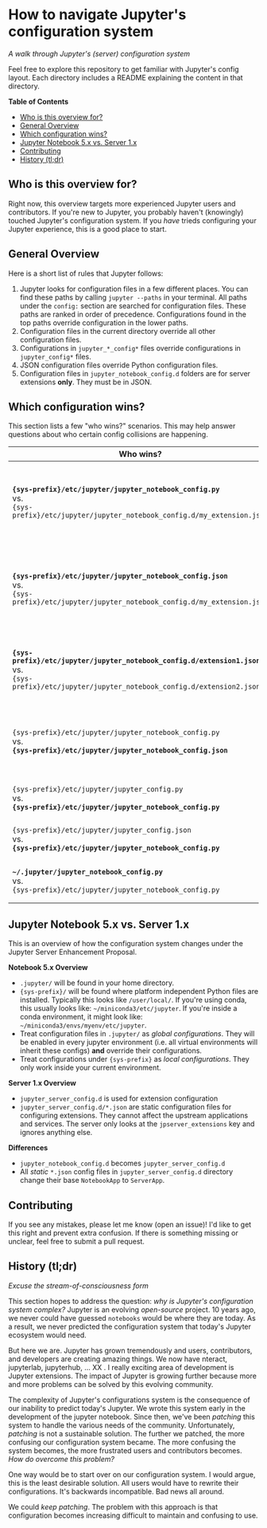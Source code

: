 # How to navigate Jupyter's configuration system 

*A walk through Jupyter's (server) configuration system*

Feel free to explore this repository to get familiar with Jupyter's config layout. Each directory includes a README explaining the content in that directory.

**Table of Contents**

* [Who is this overview for?](#who-is-this-overview-for)
* [General Overview](#configuration-at-a-glance)
* [Which configuration wins?](#which-configuration-wins)
* [Jupyter Notebook 5.x vs. Server 1.x](#jupyter-notebook-5x-vs-server1x)
* [Contributing](#contributing)
* [History (tl;dr)](#history-tldr)

## Who is this overview for?

Right now, this overview targets more experienced Jupyter users and contributors. If you're new to Jupyter, you probably haven't (knowingly) touched Jupyter's configuration system. If you *have* trieds configuring your Jupyter experience, this is a good place to start. 

## General Overview

Here is a short list of rules that Jupyter follows:

1. Jupyter looks for configuration files in a few different places. You can find these paths by calling `jupyter --paths` in your terminal. All paths under the `config:` section are searched for configuration files. These paths are ranked in order of precedence. Configurations found in the top paths override configuration in the lower paths.
2. Configuration files in the current directory override all other configuration files.
3. Configurations in `jupyter_*_config*` files override configurations in `jupyter_config*` files.
4. JSON configuration files override Python configuration files.
5. Configuration files in `jupyter_notebook_config.d` folders are for server extensions **only**. They must be in JSON.

## Which configuration wins?

This section lists a few "who wins?" scenarios. This may help answer questions about who certain config collisions are happening. 

|   Who wins?  | Why?|
|----------|----------|
| **```{sys-prefix}/etc/jupyter/jupyter_notebook_config.py```** <br>vs.<br> ```{sys-prefix}/etc/jupyter/jupyter_notebook_config.d/my_extension.json``` |  The `my_extension.json` file can only touch the `nbserver_extension` attribute. If this attribute is set in both files, the JSON file overrides settings in the Python file (according to Rule 4) *without warning*. |
| **```{sys-prefix}/etc/jupyter/jupyter_notebook_config.json```** <br>vs.<br> ```{sys-prefix}/etc/jupyter/jupyter_notebook_config.d/my_extension.json``` |  The `my_extension.json` file can only touch the `nbserver_extension` attribute. If this attribute is set in both files, the `jupyter_notebook_config.json` file overrides the `my_extension.json` file *without warning*. |
| **```{sys-prefix}/etc/jupyter/jupyter_notebook_config.d/extension1.json```** <br>vs.<br> ```{sys-prefix}/etc/jupyter/jupyter_notebook_config.d/extension2.json``` | Config files in `jupyter_notebook_config.d` are read in order (sorted by your filesystem). Settings in earlier files will be overridden by those same settings in later files *without warning*. |
| ```{sys-prefix}/etc/jupyter/jupyter_notebook_config.py``` <br>vs.<br> **```{sys-prefix}/etc/jupyter/jupyter_notebook_config.json```** | Both files are loaded, but the configuration settings in the JSON file override the settings in the Python (according to Rule 4). If you have conflicting settings, *a warning* appears in the logs. |
| ```{sys-prefix}/etc/jupyter/jupyter_config.py``` <br>vs.<br> **```{sys-prefix}/etc/jupyter/jupyter_notebook_config.py```** | `jupyter_notebook_config.py` overrides settings in `jupyter_config.py`, following Rule 3. |
| ```{sys-prefix}/etc/jupyter/jupyter_config.json``` <br>vs.<br> **```{sys-prefix}/etc/jupyter/jupyter_notebook_config.py```** | `jupyter_notebook_config.py` overrides settings in `jupyter_config.json`, following Rule 3.|
| **```~/.jupyter/jupyter_notebook_config.py```** <br>vs.<br> ```{sys-prefix}/etc/jupyter/jupyter_notebook_config.py``` | Following Rule 1, configuration under `~/.jupyter` overrides `{sys-prefix}`. |

## Jupyter Notebook 5.x vs. Server 1.x

This is an overview of how the configuration system changes under the Jupyter Server Enhancement Proposal.

**Notebook 5.x Overview**

* `.jupyter/` will be found in your home directory.
* `{sys-prefix}/` will be found where platform independent Python files are installed. Typically this looks like `/user/local/`. If you're using conda, this usually looks like: `~/miniconda3/etc/jupyter`. If you're inside a conda environment, it might look like: `~/miniconda3/envs/myenv/etc/jupyter`.
* Treat configuration files in `.jupyter/` as *global configurations*. They will be enabled in every jupyter environment (i.e. all virtual environments will inherit these configs) **and** override their configurations.
* Treat configurations under `{sys-prefix}` as *local configurations*. They only work inside your current environment.

**Server 1.x Overview**

* `jupyter_server_config.d` is used for extension configuration
* `jupyter_server_config.d/*.json` are static configuration files for configuring extensions. They cannot affect the upstream applications and services. The server only looks at the `jpserver_extensions` key and ignores anything else.

**Differences**

* `jupyter_notebook_config.d` becomes `jupyter_server_config.d`
* All *static* `*.json` config files in `jupyter_server_config.d` directory change their base `NotebookApp` to `ServerApp`.  


## Contributing

If you see any mistakes, please let me know (open an issue)! I'd like to get this right and prevent extra confusion. If there is something missing or unclear, feel free to submit a pull request. 

## History (tl;dr)

*Excuse the stream-of-consciousness form*

This section hopes to address the question: *why is Jupyter's configuration system complex?* Jupyter is an evolving *open-source* project. 10 years ago, we never could have guessed `notebooks` would be where they are today. As a result, we never predicted the configuration system that today's Jupyter ecosystem would need. 

But here we are. Jupyter has grown tremendously and users, contributors, and developers are creating amazing things. We now have nteract, jupyterlab, jupyterhub, ... XX . I really exciting area of development is Jupyter extensions. The impact of Jupyter is growing further because more and more problems can be solved by this evolving community. 

The complexity of Jupyter's configurations system is the consequence of our inability to predict today's Jupyter. We wrote this system early in the development of the jupyter notebook. Since then, we've been *patching* this system to handle the various needs of the community. Unfortunately, *patching* is not a sustainable solution. The further we patched, the more confusing our configuration system became. The more confusing the system becomes, the more frustrated users and contributors becomes. *How do overcome this problem?*

One way would be to start over on our configuration system. I would argue, this is the least desirable solution. All users would have to rewrite their configurations. It's backwards incompatible. Bad news all around.

We could *keep patching*. The problem with this approach is that configuration becomes increasing difficult to maintain and confusing to use.

